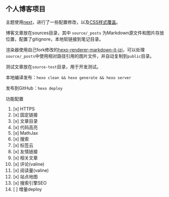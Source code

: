 ## 个人博客项目

主题使用[next](https://github.com/theme-next/hexo-theme-next)，进行了一些配置修改，以及[CSS样式覆盖](themes/next/source/css/custom.styl)。

博客文章放在sources目录，其中 `source/_posts` 为Markdown源文件和图片存放位置，配置了gitignore，本地软链接到笔记目录。

渲染器使用自己fork修改的[hexo-renderer-markdown-it-jzj](https://github.com/jzj1993/hexo-renderer-markdown-it-jzj)，可以处理`source/_posts`中使用相对路径引用的图片文件，并自动复制到`public`目录。

测试文章放在`source-test`目录，用于开发测试。

本地编译发布：`hexo clean && hexo generate && hexo server`

发布到GitHub：`hexo deploy`

功能配置

1. [x] HTTPS
1. [x] 固定链接
1. [x] 文章目录
1. [x] 代码高亮
1. [x] MathJax
1. [x] 搜索
1. [x] 标签云
1. [x] 友情链接
1. [x] 相关文章
1. [x] 评论(valine)
1. [x] 阅读量(valine)
1. [x] 站点地图
1. [x] 搜索引擎SEO
1. [ ] 增量deploy
